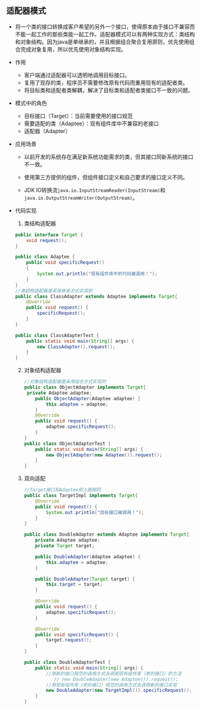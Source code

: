 ## 适配器模式
- 将一个类的接口转换成客户希望的另外一个接口，使得原本由于接口不兼容而不能一起工作的那些类能一起工作。适配器模式可以有两种实现方式：类结构和对象结构。因为java是单继承的，并且根据组合聚合复用原则，优先使用组合完成对象复用，所以优先使用对象结构实现。
  
- 作用
  
  - 客户端通过适配器可以透明地调用目标接口。
  - 复用了现存的类，程序员不需要修改原有代码而重用现有的适配者类。
  - 将目标类和适配者类解耦，解决了目标类和适配者类接口不一致的问题。
  
- 模式中的角色
  
  - 目标接口（Target）：当前需要使用的接口规范
  - 需要适配的类（Adaptee）：现有组件库中不兼容的老接口
  - 适配器（Adapter）
  
- 应用场景
  
  - 以前开发的系统存在满足新系统功能需求的类，但其接口同新系统的接口不一致。
  - 使用第三方提供的组件，但组件接口定义和自己要求的接口定义不同。
  
  - JDK IO转换流`java.io.InputStreamReader(InputStream)`和`java.io.OutputStreamWriter(OutputStream)`。
  
- 代码实现
  
  1. 类结构适配器
  
    ```java
    public interface Target {
        void request();
    }

    public class Adaptee {
        public void specificRequest()
        {
            System.out.println("现有组件库中的代码被调用！");
        }
    }
    //类结构适配器是采用继承方式实现的
    public class ClassAdapter extends Adaptee implements Target{
        @Override
        public void request() {
            specificRequest();
        }
    }

    public class ClassAdapterTest {
        public static void main(String[] args) {
            new ClassAdapter().request();
        }
    }
    ```
  
  2. 对象结构适配器
  
     ```java
     //对象结构适配器是采用组合方式实现的
     public class ObjectAdapter implements Target{
      private Adaptee adaptee;
         public ObjectAdapter(Adaptee adaptee) {
             this.adaptee = adaptee;
         }
         @Override
         public void request() {
             adaptee.specificRequest();
         }
     }
     public class ObjectAdapterTest {
         public static void main(String[] args) {
             new ObjectAdapter(new Adaptee()).request();
         }
     }
     ```
     
     
  
  3. 双向适配
  
     ```java
     //Target接口和Adaptee和上面相同
     public class TargetImpl implements Target{
         @Override
         public void request() {
             System.out.println("目标接口被调用！");
         }
     }
     
     public class DoubleAdapter extends Adaptee implements Target{
         private Adaptee adaptee;
         private Target target;
     
         public DoubleAdapter(Adaptee adaptee) {
             this.adaptee = adaptee;
         }
     
         public DoubleAdapter(Target target) {
             this.target = target;
         }
     
         @Override
         public void request() {
             adaptee.specificRequest();
         }
     
         @Override
         public void specificRequest() {
             target.request();
         }
     }
     
     public class DoubleAdapterTest {
         public static void main(String[] args) {
             //用新的接口规范的调用方式去调用现有组件库（老的接口）的方法
            	// new DoubleAdapter(new Adaptee()).request();
             //用现有组件库（老的接口）规范的调用方式去调用新的接口实现
             new DoubleAdapter(new TargetImpl()).specificRequest();
         }
     }
     
     ```
  
     
